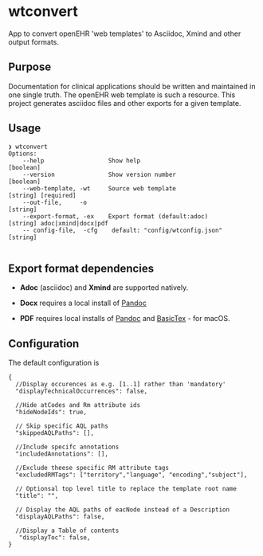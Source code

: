 # wtconvert

App to convert openEHR 'web templates' to Asciidoc, Xmind and other output formats.

## Purpose 
Documentation for clinical applications should be written and maintained in one single truth. 
The openEHR web template is such a resource. This project generates asciidoc files and other exports for a given template. 

## Usage 
```
❯ wtconvert
Options:
    --help                  Show help                             [boolean]
    --version               Show version number                   [boolean]
    --web-template, -wt     Source web template                   [string] [required]
    --out-file,     -o                                            [string]
    --export-format, -ex    Export format (default:adoc)          [string] adoc|xmind|docx|pdf
    -- config-file,  -cfg    default: "config/wtconfig.json"       [string]
  
 ```  
## Export format dependencies 

- **Adoc** (asciidoc) and **Xmind** are supported natively.


- **Docx** requires a local install of [Pandoc](https://pandoc.org/installing.html)


- **PDF** requires local installs of [Pandoc](https://pandoc.org/installing.html) and [BasicTex](https://www.neelsomani.com/blog/get-mactex-faster-easily-using-basictex.php) - for macOS.


## Configuration

The default configuration is

```
{
  //Display occurences as e.g. [1..1] rather than 'mandatory'
  "displayTechnicalOccurrences": false,
  
  //Hide atCodes and Rm attribute ids
  "hideNodeIds": true,
  
  // Skip specific AQL paths
  "skippedAQLPaths": [],
  
  //Include specifc annotations
  "includedAnnotations": [],
  
  //Exclude theese specific RM attribute tags
  "excludedRMTags": ["territory","language", "encoding","subject"],
  
  // Optionsal top level title to replace the template root name
  "title": "",
 
  // Display the AQL paths of eacNode instead of a Description
  "displayAQLPaths": false,
  
  //Display a Table of contents
   "displayToc": false,
}
```


           

